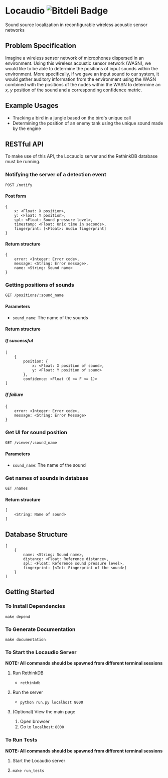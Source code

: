Locaudio ![Bitdeli Badge](https://d2weczhvl823v0.cloudfront.net/wallarelvo/locaudio/trend.png)
========
Sound source localization in reconfigurable wireless acoustic sensor networks

## Problem Specification
Imagine a wireless sensor network of microphones dispersed in an environment. Using this wireless acoustic sensor network (WASN), we would like to be able to determine the positions of input sounds within the environment. More specifically, if we gave an input sound to our system, it would gather auditory information from the environment using the WASN combined with the positions of the nodes within the WASN to determine an *x, y* position of the sound and a corresponding confidence metric.

## Example Usages
- Tracking a bird in a jungle based on the bird's unique call
- Determining the position of an enemy tank using the unique sound made by the engine

## RESTful API 
To make use of this API, the Locaudio server and the RethinkDB database must be running.

### Notifying the server of a detection event
	
	POST /notify
	
#### Post form

	{
		x: <Float: X position>,
		y: <Float: Y position>,
		spl: <Float: Sound pressure level>,
		timestamp: <Float: Unix time in seconds>,
		fingerprint: [<Float>: Audio fingerprint]
	}

#### Return structure
	
	{
		error: <Integer: Error code>,
		message: <String: Error message>,
		name: <String: Sound name>
	}

### Getting positions of sounds

	GET /positions/:sound_name


#### Parameters
	
- `sound_name`: The name of the sounds

#### Return structure
##### If successful

	[
		{
			position: {
				x: <Float: X position of sound>,
				y: <Float: Y position of sound>
			},
			confidence: <Float (0 <= F <= 1)>
	]

##### If failure

	{
		error: <Integer: Error code>,
		message: <String: Error Message>
	}

### Get UI for sound position

	GET /viewer/:sound_name
	
#### Parameters
	
- `sound_name`: The name of the sound

### Get names of sounds in database

	GET /names

#### Return structure

	[
		<String: Name of sound>
	]

## Database Structure

	[
		{
			name: <String: Sound name>,
			distance: <Float: Reference distance>,
			spl: <Float: Reference sound pressure level>,
			fingerprint: [<Int: Fingerprint of the sound>]
		}
	]

## Getting Started
### To Install Dependencies
`make depend`

### To Generate Documentation
`make documentation`

### To Start the Locaudio Server
**NOTE: All commands should be spawned from different terminal sessions**

1. Run RethinkDB
	- `rethinkdb`

1. Run the server
	-  `python run.py localhost 8000`

1. (Optional) View the main page
	1. Open browser
	1. Go to `localhost:8000`

### To Run Tests
**NOTE: All commands should be spawned from different terminal sessions**

1. Start the Locaudio server
	
1. `make run_tests`
